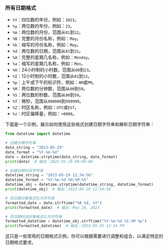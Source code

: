### 所有日期格式

- `%Y`：四位数的年份，例如：`2023`。
- `%y`：两位数的年份，例如：`23`。
- `%m`：两位数的月份，范围从`01`到`12`。
- `%B`：完整的月份名称，例如：`May`。
- `%b`：缩写的月份名称，例如：`May`。
- `%d`：两位数的日期，范围从`01`到`31`。
- `%A`：完整的星期几名称，例如：`Monday`。
- `%a`：缩写的星期几名称，例如：`Mon`。
- `%H`：24小时制的小时数，范围从`00`到`23`。
- `%I`：12小时制的小时数，范围从`01`到`12`。
- `%p`：上午或下午的标识符，例如：`AM`或`PM`。
- `%M`：两位数的分钟数，范围从`00`到`59`。
- `%S`：两位数的秒数，范围从`00`到`59`。
- `%f`：微秒，范围从`000000`到`999999`。
- `%Z`：时区名称，例如：`UTC`或`EST`。
- `%z`：时区偏移量，例如：`+0000`。

下面是一个示例，展示如何使用这些格式创建日期字符串和解析日期字符串：

```python
from datetime import datetime

# 创建日期字符串
date_string = "2023-05-29"
date_format = "%Y-%m-%d"
date = datetime.strptime(date_string, date_format)
print(date)  # 输出：2023-05-29 00:00:00

# 创建日期时间字符串
datetime_string = "2023-05-29 12:34:56"
datetime_format = "%Y-%m-%d %H:%M:%S"
datetime_obj = datetime.strptime(datetime_string, datetime_format)
print(datetime_obj)  # 输出：2023-05-29 12:34:56

# 将日期对象格式化为字符串
formatted_date = date.strftime("%B %d, %Y")
print(formatted_date)  # 输出：May 29, 2023

# 将日期时间对象格式化为字符串
formatted_datetime = datetime_obj.strftime("%Y-%m-%d %I:%M %p")
print(formatted_datetime)  # 输出：2023-05-29 12:34 PM
```

这只是一些常用的日期格式示例，你可以根据需要进行调整和组合，以满足特定的日期格式要求。